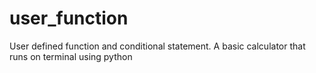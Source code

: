 # user_function
User defined function and conditional statement. A basic calculator that runs on terminal using python
